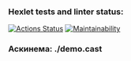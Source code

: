 ### Hexlet tests and linter status:
[![Actions Status](https://github.com/Jarweb01/frontend-project-lvl1/workflows/hexlet-check/badge.svg)](https://github.com/Jarweb01/frontend-project-lvl1/actions)
[![Maintainability](https://api.codeclimate.com/v1/badges/ee8c02e73f9337da2a41/maintainability)](https://codeclimate.com/github/Jarweb01/frontend-project-lvl1/maintainability)

### Аскинема: ./demo.cast